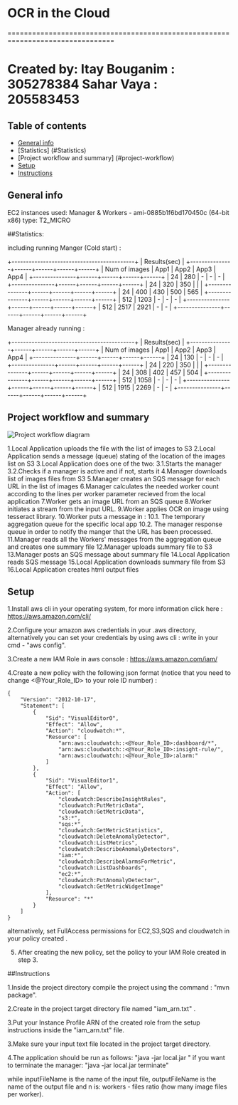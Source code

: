 # OCR in the Cloud

================================================================================

Created by:
	Itay Bouganim : 305278384
	Sahar Vaya : 205583453
================================================================================

## Table of contents
* [General info](#general-info)
* [Statistics] (#Statistics)
* [Project workflow and summary] (#project-workflow)
* [Setup](#setup)
* [Instructions](#Instructions)

## General info

EC2 instances used:
Manager & Workers - ami-0885b1f6bd170450c (64-bit x86) type: T2_MICRO

##Statistics:

including running Manger (Cold start) :

+-------------------------------------------+
|                Results(sec)               |
+---------------+------+------+------+------+
| Num of images | App1 | App2 | App3 | App4 |
+---------------+------+------+------+------+
|       24      |  280 |   -  |   -  |   -  |
+---------------+------+------+------+------+
|       24      |  320 |  350 |      |      |
+---------------+------+------+------+------+
|       24      |  400 |  430 |  500 |  565 |
+---------------+------+------+------+------+
|      512      | 1203 |   -  |   -  |   -  |
+---------------+------+------+------+------+
|      512      | 2517 | 2921 |   -  |   -  |
+---------------+------+------+------+------+

Manager already running : 

+-------------------------------------------+
|                Results(sec)               |
+---------------+------+------+------+------+
| Num of images | App1 | App2 | App3 | App4 |
+---------------+------+------+------+------+
|       24      |  130 |   -  |   -  |   -  |
+---------------+------+------+------+------+
|       24      |  220 |  350 |      |      |
+---------------+------+------+------+------+
|       24      |  308 |  402 |  457 |  504 |
+---------------+------+------+------+------+
|      512      | 1058 |   -  |   -  |   -  |
+---------------+------+------+------+------+
|      512      | 1915 | 2269 |   -  |   -  |
+---------------+------+------+------+------+



## Project workflow and summary

![Project workflow diagram](http://url/to/img.png)

1.Local Application uploads the file with the list of images to S3
2.Local Application sends a message (queue) stating of the location of the images list on S3
3.Local Application does one of the two:
	3.1.Starts the manager
	3.2.Checks if a manager is active and if not, starts it
4.Manager downloads list of images files from S3
5.Manager creates an SQS message for each URL in the list of images
6.Manager calculates the needed worker count according to the lines per worker
parameter recieved from the local application
7.Worker gets an image URL from an SQS queue
8.Worker initiates a stream from the input URL.
9.Worker applies OCR on image using tesseract library.
10.Worker puts a message in :
	10.1. The temporary aggregation queue for the specific local app 
	10.2. The manager response queue in order to notify the manger that the URL has been processed.
11.Manager reads all the Workers' messages from the aggregation queue and creates one summary file
12.Manager uploads summary file to S3
13.Manager posts an SQS message about summary file
14.Local Application reads SQS message
15.Local Application downloads summary file from S3
16.Local Application creates html output files

## Setup
1.Install aws cli in your operating system, for more information click here :
https://aws.amazon.com/cli/

2.Configure your amazon aws credentials in your .aws directory, alternatively you can set your credentials by using aws cli : 
write in your cmd - "aws config".

3.Create a new IAM Role in aws console :
https://aws.amazon.com/iam/


4.Create a new policy with the following json format (notice that you need to change <@Your_Role_ID> to your role ID number) :
```
{
    "Version": "2012-10-17",
    "Statement": [
        {
            "Sid": "VisualEditor0",
            "Effect": "Allow",
            "Action": "cloudwatch:*",
            "Resource": [
                "arn:aws:cloudwatch::<@Your_Role_ID>:dashboard/*",
                "arn:aws:cloudwatch::<@Your_Role_ID>:insight-rule/",
                "arn:aws:cloudwatch::<@Your_Role_ID>:alarm:"
            ]
        },
        {
            "Sid": "VisualEditor1",
            "Effect": "Allow",
            "Action": [
                "cloudwatch:DescribeInsightRules",
                "cloudwatch:PutMetricData",
                "cloudwatch:GetMetricData",
                "s3:*",
                "sqs:*",
                "cloudwatch:GetMetricStatistics",
                "cloudwatch:DeleteAnomalyDetector",
                "cloudwatch:ListMetrics",
                "cloudwatch:DescribeAnomalyDetectors",
                "iam:*",
                "cloudwatch:DescribeAlarmsForMetric",
                "cloudwatch:ListDashboards",
                "ec2:*",
                "cloudwatch:PutAnomalyDetector",
                "cloudwatch:GetMetricWidgetImage"
            ],
            "Resource": "*"
        }
    ]
}
```

alternatively, set FullAccess permissions for EC2,S3,SQS and cloudwatch in your policy created .

5. After creating the new policy, set the policy to your IAM Role created in step 3.


##Instructions

1.Inside the project directory compile the project using the command : "mvn package".

2.Create in the project target directory file named "iam_arn.txt" .

3.Put your Instance Profile ARN of the created role from the setup instructions inside the "iam_arn.txt" file.

3.Make sure your input text file located in the project target directory.

4.The application should be run as follows:
	"java -jar local.jar <inputFileName> <outputFileName> <n>"
if you want to terminate the manager:
	"java -jar local.jar <inputFileName> <outputFileName> <n> terminate"

while inputFileName is the name of the input file, outputFileName is the name of the output file and 
n is: workers - files ratio (how many image files per worker).


